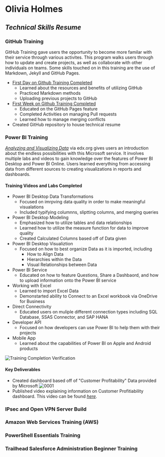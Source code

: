 # Olivia Holmes
## _Technical Skills Resume_

### GitHub Training  
GitHub Training gave users the opportunity to become more familar with their service through various activites. This program walks users through how to update and create projects, as well as collaborate with other individuals on teams. Some skills touched on in this training are the use of Markdown, Jekyll and GitHub Pages. 

 -  [First Day on Github Training Completed](https://lab.github.com/githubtraining/paths/first-day-on-github)
    - Learned about the resources and benefits of utilizing GitHub
    - Practiced Markdown methods
    - Uploading previous projects to GitHub 
 - [First Week on Github Training Completed](https://lab.github.com/githubtraining/paths/first-week-on-github)
    - Educated on the GitHub Pages feature 
    - Completed Activities on managing Pull requests
    - Learned how to manage merging conflicts 
 - Created GitHub repository to house technical resume  

### Power BI Training 
[_Analyzing and Visualizing Data_](https://courses.edx.org/courses/course-v1:Microsoft+DAT207x+2T2019/course/) via edx.org gives users an introduction about the endless possibilities with this Microsoft service. It involves multiple labs and videos to gain knowledge over the features of Power BI Desktop and Power BI Online. Users learned everything from accessing data from different sources to creating visualizations in reports and dashboards. 

#### Training Videos and Labs Completed
 - Power BI Desktop Data Transformations
    - Focused on imrpving data quality in order to make meaningful visualations 
    - Included typifying columnns, sliptting columns, and merging queries 
 - Power BI Desktop Modeling 
    - Emphasized how to utilize tables and data relationships
    - Learned how to utilize the measure function for data to improve quality 
    - Created Calculated Columns based off of Data given
 - Power BI Desktop Visualiztion 
    - Focused on how to best organize Data as it is imported, including 
      - How to Align Data 
      - Hierarchies within the Data 
      - Visual Relationships between Data 
 - Power BI Service 
    - Educated on how to feature Questions, Share a Dashbaord, and how to upload information onto the Power BI service 
 - Working with Excel
    - Learned to import Excel Data
    - Demonstarted ability to Connect to an Excel workbook via OneDrive for Business
 - Direct Connectivity 
    - Educated users on muliple different connection types including SQL Database, SSAS Connector, and SAP HANA
 - Developer API 
    - Focused on how developers can use Power BI to help them with their projects
 - Mobile App 
    - Learned about the capabilities of Power BI on Apple and Android products 

![Training Completion Verification](https://user-images.githubusercontent.com/54654991/65929035-e87bca00-e3c5-11e9-90ec-5ceb307854f6.jpg)

 #### Key Deliverables 
 - Created dashboard based off of "Customer Profitability" Data provided by Microsoft 
 ![0001](https://user-images.githubusercontent.com/54654991/65926661-f62c5200-e3bb-11e9-8fd8-102b2bd97321.jpg)
 - Published video explaining information on Customer Profitiability dashboard. This video can be found [_here_](https://youtu.be/aT6eyjUjpxE). 
 


### IPsec and Open VPN Server Build 



### Amazon Web Services Training (AWS) 



### PowerShell Essentials Training



### Trailhead Salesforce Administration Beginner Training




